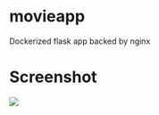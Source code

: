 # movieapp
Dockerized flask app backed by nginx

# Screenshot

![](https://github.com/kevalnagda/movieapp/blob/main/images/screenshot.png)
